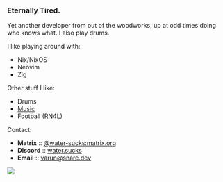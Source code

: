 ### Eternally Tired.

Yet another developer from out of the woodworks, up at odd times doing who knows
what. I also play drums.

I like playing around with:

-   Nix/NixOS
-   Neovim
-   Zig

Other stuff I like:

-   Drums
-   [Music](https://last.fm/user/water-sucks)
-   Football ([RN4L](https://www.raiders.com/history/the-autumn-wind))

Contact:

-   **Matrix** :: [@water-sucks:matrix.org](https://matrix.to/#/@water-sucks:matrix.org)
-   **Discord** :: [water.sucks](https://discordapp.com/users/973667298068021378)
-   **Email** :: [varun@snare.dev](mailto:varun@snare.dev)

![](https://watersucks-github.goatcounter.com/count?p=/README.md)
